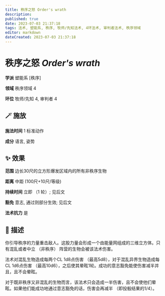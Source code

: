 ```yaml
---
title: 秩序之怒 Order's wrath
description: 
published: true
date: 2023-07-03 21:37:18
tags: 法术, 塑能系, 秩序, 牧师/先知法术, 4环法术, 审判者法术, 秩序领域
editor: markdown
dateCreated: 2023-07-03 21:37:18
---
```


# **秩序之怒** *Order's wrath*

**学派** 塑能系 \[秩序\] 

**领域** 秩序领域 4

**环位** 牧师/先知 4, 审判者 4

## 🪄 施放

**施法时间** 1 标准动作

**成分** 语言, 姿势

## ✨ 效果  

**范围** 边长30尺的立方形爆发区域内的所有非秩序生物

**距离** 中距 (100尺+10尺/等级)  

**持续时间** 立即 （1 轮）; 见后文 

**豁免** 意志, 通过则部分生效; 见后文

**法术抗力** 是

## 📖 描述

你引导秩序的力量重击敌人。这股力量会形成一个由能量网组成的三维立方体。只有混乱或者中立 （非秩序） 阵营的生物会被该法术伤害。

法术对混乱生物造成每两个CL 1d8点伤害 （最高5d8），对于混乱异界生物造成每CL 1d6点伤害 （最高10d6），之后使其晕眩1轮。成功的意志豁免能使伤害减半并且，且不会晕眩。

对于既非秩序又非混乱的生物而言，该法术只会造成一半伤害，且不会使他们晕眩。如果他们能成功地通过意志豁免的话，伤害会再减半 （即投骰结果的1/4）。
    